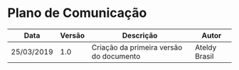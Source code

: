 # Plano de Comunicação

| **Data** | **Versão** | **Descrição** | **Autor** |
| --- | --- | --- | --- |
| 25/03/2019 | 1.0 | Criação da primeira versão do documento | Ateldy Brasil |